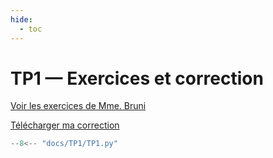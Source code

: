 ```yaml
---
hide:
  - toc
---
```


# TP1 — Exercices et correction

[Voir les exercices de Mme. Bruni](TP1/TP1.pdf)

<a href="TP1/TP1.py" download>Télécharger ma correction</a>

```python
--8<-- "docs/TP1/TP1.py"
```
